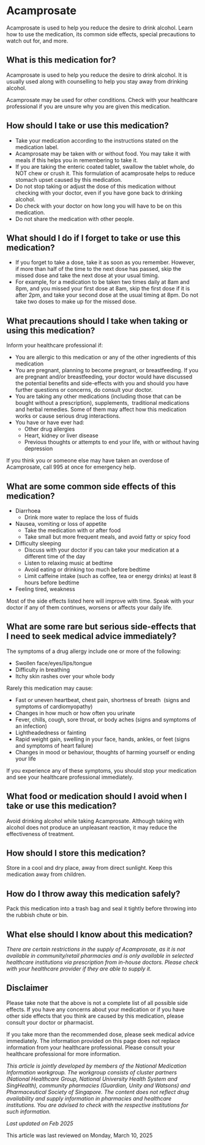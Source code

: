 # Acamprosate

Acamprosate is used to help you reduce the desire to drink alcohol. Learn how to use the medication, its common side effects, special precautions to watch out for, and more.

What is this medication for?
----------------------------

Acamprosate is used to help you reduce the desire to drink alcohol. It is usually used along with counselling to help you stay away from drinking alcohol.

Acamprosate may be used for other conditions. Check with your healthcare professional if you are unsure why you are given this medication.

How should I take or use this medication?
-----------------------------------------

* Take your medication according to the instructions stated on the medication label.
* Acamprosate may be taken with or without food. You may take it with meals if this helps you in remembering to take it.
* If you are taking the enteric coated tablet, swallow the tablet whole, do NOT chew or crush it. This formulation of acamprosate helps to reduce stomach upset caused by this medication.
* Do not stop taking or adjust the dose of this medication without checking with your doctor, even if you have gone back to drinking alcohol.
* Do check with your doctor on how long you will have to be on this medication.
* Do not share the medication with other people.

What should I do if I forget to take or use this medication?
------------------------------------------------------------

* If you forget to take a dose, take it as soon as you remember. However, if more than half of the time to the next dose has passed, skip the missed dose and take the next dose at your usual timing.
* For example, for a medication to be taken two times daily at 8am and 8pm, and you missed your first dose at 8am, skip the first dose if it is after 2pm, and take your second dose at the usual timing at 8pm. Do not take two doses to make up for the missed dose.

What precautions should I take when taking or using this medication?
--------------------------------------------------------------------

Inform your healthcare professional if: 

* You are allergic to this medication or any of the other ingredients of this medication
* You are pregnant, planning to become pregnant, or breastfeeding. If you are pregnant and/or breastfeeding, your doctor would have discussed the potential benefits and side-effects with you and should you have further questions or concerns, do consult your doctor.
* You are taking any other medications (including those that can be bought without a prescription), supplements,  traditional medications and herbal remedies. Some of them may affect how this medication works or cause serious drug interactions.
* You have or have ever had: 
  + Other drug allergies
  + Heart, kidney or liver disease
  + Previous thoughts or attempts to end your life, with or without having depression

If you think you or someone else may have taken an overdose of Acamprosate, call 995 at once for emergency help.

What are some common side effects of this medication?
-----------------------------------------------------

* Diarrhoea
  + Drink more water to replace the loss of fluids
* Nausea, vomiting or loss of appetite
  + Take the medication with or after food
  + Take small but more frequent meals, and avoid fatty or spicy food
* Difficulty sleeping
  + Discuss with your doctor if you can take your medication at a different time of the day
  + Listen to relaxing music at bedtime
  + Avoid eating or drinking too much before bedtime
  + Limit caffeine intake (such as coffee, tea or energy drinks) at least 8 hours before bedtime
* Feeling tired, weakness

Most of the side effects listed here will improve with time. Speak with your doctor if any of them continues, worsens or affects your daily life.

What are some rare but serious side-effects that I need to seek medical advice immediately?
-------------------------------------------------------------------------------------------

The symptoms of a drug allergy include one or more of the following: 

* Swollen face/eyes/lips/tongue
* Difficulty in breathing
* Itchy skin rashes over your whole body

Rarely this medication may cause:

* Fast or uneven heartbeat, chest pain, shortness of breath  (signs and symptoms of cardiomyopathy)
* Changes in how much or how often you urinate
* Fever, chills, cough, sore throat, or body aches (signs and symptoms of an infection)
* Lightheadedness or fainting
* Rapid weight gain, swelling in your face, hands, ankles, or feet (signs and symptoms of heart failure)
* Changes in mood or behaviour, thoughts of harming yourself or ending your life

If you experience any of these symptoms, you should stop your medication and see your healthcare professional immediately.

What food or medication should I avoid when I take or use this medication?
--------------------------------------------------------------------------

Avoid drinking alcohol while taking Acamprosate. Although taking with alcohol does not produce an unpleasant reaction, it may reduce the effectiveness of treatment.

How should I store this medication?
-----------------------------------

Store in a cool and dry place, away from direct sunlight. Keep this medication away from children. 

How do I throw away this medication safely?
-------------------------------------------

Pack this medication into a trash bag and seal it tightly before throwing into the rubbish chute or bin.

What else should I know about this medication?
----------------------------------------------

*There are certain restrictions in the supply of Acamprosate, as it is not available in community/retail pharmacies and is only available in selected healthcare institutions via prescription from in-house doctors. Please check with your healthcare provider if they are able to supply it.*

Disclaimer
----------

Please take note that the above is not a complete list of all possible side effects. If you have any concerns about your medication or if you have other side effects that you think are caused by this medication, please consult your doctor or pharmacist.

If you take more than the recommended dose, please seek medical advice immediately. The information provided on this page does not replace information from your healthcare professional. Please consult your healthcare professional for more information.

*This article is jointly developed by members of the National Medication Information workgroup. The workgroup consists of cluster partners (National Healthcare Group, National University Health System and SingHealth), community pharmacies (Guardian, Unity and Watsons) and Pharmaceutical Society of Singapore. The content does not reflect drug availability and supply information in pharmacies and healthcare institutions. You are advised to check with the respective institutions for such information.*

*Last updated on Feb 2025*

This article was last reviewed on
Monday, March 10, 2025